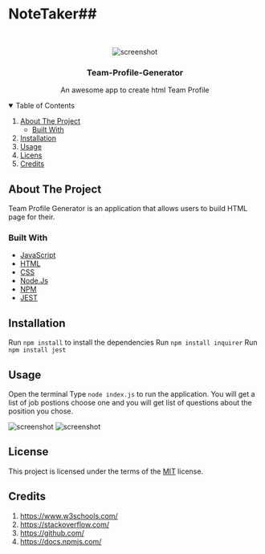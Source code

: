 # NoteTaker## 

<!-- PROJECT LOGO -->
<br />
<p align="center">
    <img src="/src/team-profile-generator-page.gif" alt="screenshot" >

  <h3 align="center">Team-Profile-Generator</h3>

  <p align="center">
    An awesome app to create html Team Profile
  </p>
</p>

<!-- TABLE OF CONTENTS -->
<details open="open">
  <summary>Table of Contents</summary>
  <ol>
    <li>
      <a href="#about-the-project">About The Project</a>
      <ul>
        <li><a href="#built-with">Built With</a></li>
      </ul>
    </li>
    <li><a href="#installation">Installation</a></li>
    <li><a href="#usage">Usage</a></li>
    <li><a href="#licens">Licens</a></li>
    <li><a href="#credits">Credits</a></li>
  </ol>
</details>

<!-- ABOUT THE PROJECT -->

## About The Project

Team Profile Generator is an application that allows users to build HTML page for their.

### Built With

- [JavaScript](https://www.javascript.com/)
- [HTML](https://www.HTML.com/)
- [CSS](https://www.CSS.com/)
- [Node.Js](https://nodejs.org/en/)
- [NPM](https://www.npmjs.com/)
- [JEST](https://www.npmjs.com/package/jest)

## Installation

Run `npm install` to install the dependencies
Run `npm install inquirer`
Run `npm install jest`

## Usage

Open the terminal
Type `node index.js` to run the application.
You will get a list of job postions choose one and you will get list of questions about the position you chose.

<img src="/src/team-profile-generator.gif" alt="screenshot" >
<img src="/src/team-profile-generator-test.gif" alt="screenshot" >

## License

This project is licensed under the terms of the [MIT](https://opensource.org/licenses/MIT) license.

## Credits

1. https://www.w3schools.com/
2. https://stackoverflow.com/
3. https://github.com/
4. https://docs.npmjs.com/
